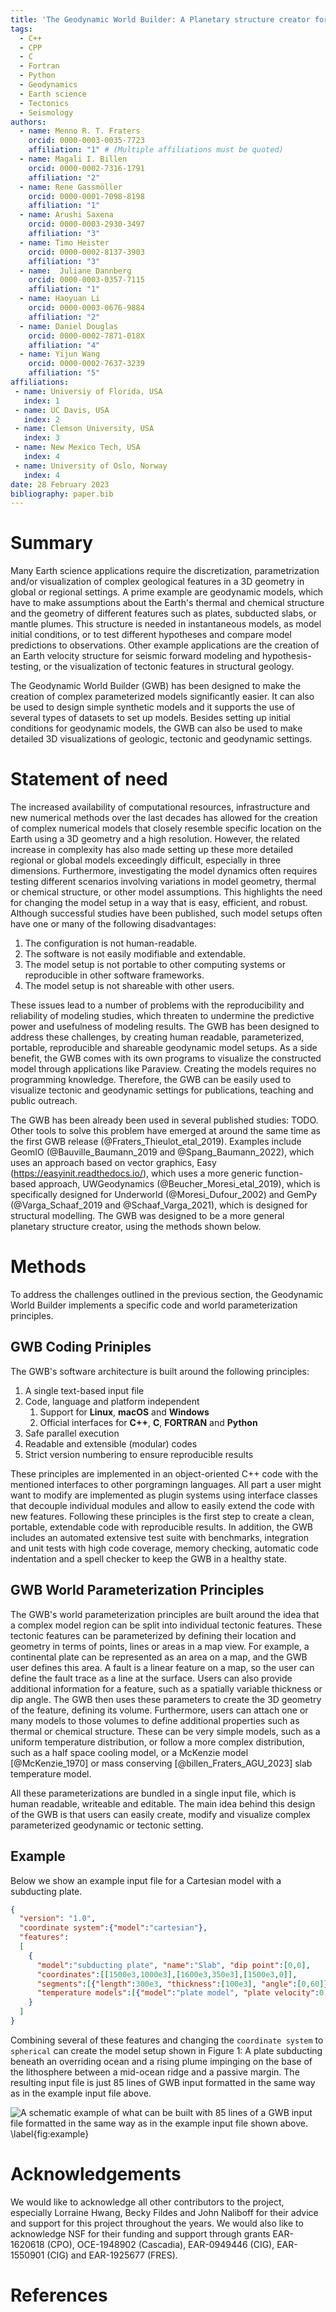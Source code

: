 ```yaml
---
title: 'The Geodynamic World Builder: A Planetary structure creator for the geosciences'
tags:
  - C++
  - CPP
  - C
  - Fortran
  - Python
  - Geodynamics
  - Earth science
  - Tectonics
  - Seismology
authors:
  - name: Menno R. T. Fraters
    orcid: 0000-0003-0035-7723
    affiliation: "1" # (Multiple affiliations must be quoted)
  - name: Magali I. Billen
    orcid: 0000-0002-7316-1791
    affiliation: "2"
  - name: Rene Gassmöller
    orcid: 0000-0001-7098-8198
    affiliation: "1"
  - name: Arushi Saxena
    orcid: 0000-0003-2930-3497
    affiliation: "3"
  - name: Timo Heister
    orcid: 0000-0002-8137-3903
    affiliation: "3"
  - name:  Juliane Dannberg
    orcid: 0000-0003-0357-7115
    affiliation: "1"
  - name: Haoyuan Li
    orcid: 0000-0003-0676-9884
    affiliation: "2"
  - name: Daniel Douglas
    orcid: 0000-0002-7871-018X
    affiliation: "4"
  - name: Yijun Wang
    orcid: 0000-0002-7637-3239
    affiliation: "5"
affiliations:
 - name: Universiy of Florida, USA
   index: 1
 - name: UC Davis, USA
   index: 2
 - name: Clemson University, USA
   index: 3
 - name: New Mexico Tech, USA
   index: 4
 - name: University of Oslo, Norway
   index: 4
date: 28 February 2023
bibliography: paper.bib
---
```


# Summary

Many Earth science applications require the discretization, parametrization and/or visualization of complex geological features in a 3D geometry in global or regional settings. A prime example are geodynamic models, which have to make assumptions about the Earth's thermal and chemical structure and the geometry of different features such as plates, subducted slabs, or mantle plumes. This structure is needed in instantaneous models, as model initial conditions, or to test different hypotheses and compare model predictions to observations. Other example applications are the creation of an Earth velocity structure for seismic forward modeling and hypothesis-testing, or the visualization of tectonic features in structural geology.

The Geodynamic World Builder (GWB) has been designed to make the creation of complex parameterized models significantly easier. It can also be used to design simple synthetic models and it supports the use of several types of datasets to set up models. Besides setting up initial conditions for geodynamic models, the GWB can also be used to make detailed 3D visualizations of geologic, tectonic and geodynamic settings.

# Statement of need

The increased availability of computational resources, infrastructure and new numerical methods over the last decades has allowed for the creation of complex numerical models that closely resemble specific location on the Earth using a 3D geometry and a high resolution. However, the related increase in complexity has also made setting up these more detailed regional or global models exceedingly difficult, especially in three dimensions. Furthermore, investigating the model dynamics often requires testing different scenarios involving variations in model geometry, thermal or chemical structure, or other model assumptions. This highlights the need for changing the model setup in a way that is easy, efficient, and robust. Although successful studies have been published, such model setups often have one or many of the following disadvantages:

1. The configuration is not human-readable.
2. The software is not easily modifiable and extendable.
3. The model setup is not portable to other computing systems or reproducible in other software frameworks.
4. The model setup is not shareable with other users.

These issues lead to a number of problems with the reproducibility and reliability of modeling studies, which threaten to undermine the predictive power and usefulness of modeling results. The GWB has been designed to address these challenges, by creating human readable, parameterized, portable, reproducible and shareable geodynamic model setups. As a side benefit, the GWB comes with its own programs to visualize the constructed model through applications like Paraview. Creating the models requires no programming knowledge. Therefore, the GWB can be easily used to visualize tectonic and geodynamic settings for publications, teaching and public outreach. 

The GWB has been already been used in several published studies: TODO. Other tools to solve this problem have emerged at around the same time as the first GWB release (@Fraters_Thieulot_etal_2019). Examples include GeomIO (@Bauville_Baumann_2019 and @Spang_Baumann_2022), which uses an approach based on vector graphics, Easy (https://easyinit.readthedocs.io/), which uses a more generic function-based approach, UWGeodynamics (@Beucher_Moresi_etal_2019), which is specifically designed for Underworld (@Moresi_Dufour_2002) and GemPy (@Varga_Schaaf_2019 and @Schaaf_Varga_2021), which is designed for structural modelling. The GWB was designed to be a more general planetary structure creator, using the methods shown below.

# Methods

To address the challenges outlined in the previous section, the Geodynamic World Builder implements a specific code and world parameterization principles.

## GWB Coding Priniples
The GWB's software architecture is built around the following principles:

1. A single text-based input file
2. Code, language and platform independent
    1. Support for **Linux**, **macOS** and **Windows**
    2. Official interfaces for **C++**, **C**, **FORTRAN** and **Python** 
3. Safe parallel execution
4. Readable and extensible (modular) codes
5. Strict version numbering to ensure reproducible results

These principles are implemented in an object-oriented C++ code with the mentioned interfaces to other porgramingn languages. All part a user might want to modify are implemented as plugin systems using interface classes that decouple individual modules and allow to easily extend the code with new features. Following these principles is the first step to create a clean, portable, extendable code with reproducible results. In addition, the GWB includes an automated extensive test suite with benchmarks, integration and unit tests with high code coverage, memory checking, automatic code indentation and a spell checker to keep the GWB in a healthy state.

## GWB World Parameterization Principles

The GWB's world parameterization principles are built around the idea that a complex model region can be split into individual tectonic features. These tectonic features can be parameterized by defining their location and geometry in terms of points, lines or areas in a map view. For example, a continental plate can be represented as an area on a map, and the GWB user defines this area. A fault is a linear feature on a map, so the user can define the fault trace as a line at the surface. Users can also provide additional information for a feature, such as a spatially variable thickness or dip angle. The GWB then uses these parameters to create the 3D geometry of the feature, defining its volume. Furthermore, users can attach one or many models to those volumes to define additional properties such as thermal or chemical structure. These can be very simple models, such as a uniform temperature distribution, or follow a more complex distribution, such as a half space cooling model, or a McKenzie model [@McKenzie_1970] or mass conserving [@billen_Fraters_AGU_2023] slab temperature model. 

All these parameterizations are bundled in a single input file, which is human readable, writeable and editable. The main idea behind this design of the GWB is that users can easily create, modify and visualize complex parameterized geodynamic or tectonic setting. 

## Example 
Below we show an example input file for a Cartesian model with a subducting plate.

```json
{
  "version": "1.0",
  "coordinate system":{"model":"cartesian"},
  "features":
  [
    { 
      "model":"subducting plate", "name":"Slab", "dip point":[0,0],
      "coordinates":[[1500e3,1000e3],[1600e3,350e3],[1500e3,0]],
      "segments":[{"length":300e3, "thickness":[100e3], "angle":[0,60]}],
      "temperature models":[{"model":"plate model", "plate velocity":0.02}],
    }
  ]
}
```

Combining several of these features and changing the `coordinate system` to `spherical` can create the model setup shown in Figure 1: A plate subducting beneath an overriding ocean and a rising plume impinging on the base of the lithosphere between a mid-ocean ridge and a passive margin. The resulting input file is just 85 lines of GWB input formatted in the same way as in the example input file above.

![A schematic example of what can be built with 85 lines of a GWB input file formatted in the same way as in the example input file shown above. \label{fig:example}](../../sphinx/_static/images/user_manual/basic_starter_tutorial/BST_19.png)


# Acknowledgements

We would like to acknowledge all other contributors to the project, especially Lorraine Hwang, Becky Fildes and John Naliboff for their advice and support for this project throughout the years. We would also like to acknowledge NSF for their funding and support through grants EAR-1620618 (CPO), OCE-1948902 (Cascadia), EAR-0949446 (CIG), EAR-1550901 (CIG) and EAR-1925677 (FRES).

# References


